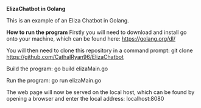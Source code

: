 **ElizaChatbot in Golang**

This is an example of an Eliza Chatbot in Golang.

**How to run the program**
Firstly you will need to download and install go onto your machine, which can be found here: https://golang.org/dl/

You will then need to clone this repository in a command prompt:
git clone https://github.com/CathalRyan96/ElizaChatbot

Build the program:
go build elizaMain.go

Run the program:
go run elizaMain.go

The web page will now be served on the local host, which can be found by opening a browser and enter the local address:
localhost:8080